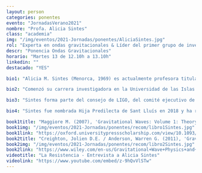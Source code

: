```yaml
---
layout: person
categories: ponentes
evento: "JornadasVerano2021"
nombre: "Profa. Alicia Sintes"
class: "academia"
img: "/img/eventos/2021-Jornadas/ponentes/AliciaSintes.jpg"
rol: "Experta en ondas gravitacionales & Líder del primer grupo de investigación español en LIGO"
descr: "Ponencia Ondas Gravitacionales"
horario: "Martes 13 de 12.10h a 13.10h"
linkedin: ""
destacado: "YES"

bio1: "Alicia M. Sintes (Menorca, 1969) es actualmente profesora titular en el área de Física Teórica en la Universidad de las Islas Baleares (UIB)."

bio2: "Comenzó su carrera investigadora en la Universidad de las Islas Baleares (UIB), donde se Licenció en 1992 y doctoró en 1996. Continuó como investigadora postdoctoral en el Instituto Max Planck de Física Gravitacional en Alemania. Su investigación se centra en el campo de la astronomía de ondas gravitacionales. En la actualidad es la investigadora principal del grupo de Física Gravitacional de la UIB y secretaria del Instituto de Aplicaciones Computacionales y Código Comunitario. También es miembro del Instituto de Estudios Espaciales de Cataluña y del Instituto Menorquín de Estudios."

bio3: "Sintes forma parte del consejo de LIGO, del comité ejecutivo de GEO, del consorcio LISA y del Telescopio Einstein. Sintes ha sido asesora de la Agencia Espacial Europea, miembro de la junta directiva de la Sociedad Española de Gravitación y Relatividad y editora de la revista Astroparticle Physics. Además, ha dirigido los grupos de análisis de ondas continuas LIGO-Virgo, de estimación de parámetros para LISA y de caracterización del detector GEO."

bio4: "Sintes fue nombrada Hija Predilecta de Sant Lluís en 2018 y ha recibido numerosos premios, incluido el Ramon Llull del Gobierno de las Islas Baleares, el Bartomeu Oliver de la Obra Cultural Balear, Sincronizados de la Agencia SINC y miembro de la Selección Española de Ciencia de QUO,  entre otros. Ha dirigido siete tesis doctorales y ha publicado más de 270 artículos científicos."

book1title: "Maggiore M. (2007), 'Gravitational Waves: Volume 1: Theory and Experiments.'. <em>Oxford University Press</em>, ISBN: 9780198570745"
book1img: "/img/eventos/2021-Jornadas/ponentes/recom/libro1Sintes.jpg"
book1link: "https://oxford.universitypressscholarship.com/view/10.1093/acprof:oso/9780198570745.001.0001/acprof-9780198570745"
book2title: "Creighton, Jolien D.E. / Anderson, Warren G. (2011), 'Gravitational-Wave Physics and Astronomy: An Introduction to Theory, Experiment and Data Analysis'. <em>Wiley-VCH</em>, ISBN: 9783527408863"
book2img: "/img/eventos/2021-Jornadas/ponentes/recom/libro2Sintes.jpg"
book2link: "https://www.wiley.com/en-us/Gravitational+Wave+Physics+and+Astronomy%3A+An+Introduction+to+Theory%2C+Experiment+and+Data+Analysis-p-9783527408863"
videotitle: "La Resistencia - Entrevista a Alicia Sintes"
videolink: "https://www.youtube.com/embed/z-9hQvVlSTw"
---
```

